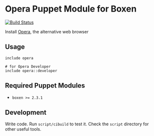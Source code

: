 # Opera Puppet Module for Boxen

[![Build Status](https://travis-ci.org/boxen/puppet-opera.png?branch=master)](https://travis-ci.org/boxen/puppet-opera)

Install [Opera](http://www.opera.com/), the alternative web browser

## Usage

```puppet
include opera

# for Opera Developer
include opera::developer
```

## Required Puppet Modules

* `boxen >= 2.3.1`

## Development

Write code. Run `script/cibuild` to test it. Check the `script`
directory for other useful tools.
